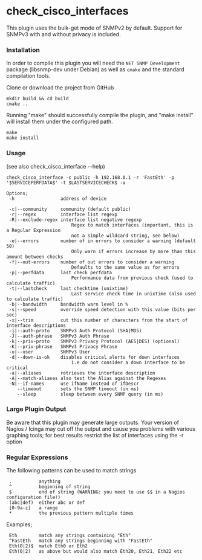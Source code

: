 check_cisco_interfaces
================

This plugin uses the bulk-get mode of SNMPv2 by default. Support for SNMPv3 with and without privacy is included.


### Installation

In order to compile this plugin you will need the `NET SNMP Development` package
(libsnmp-dev under Debian) as well as `cmake` and the standard compilation tools.

Clone or download the project from GitHub

    mkdir build && cd build
    cmake ..

Running "make" should successfully compile the plugin, and "make install" will install them under
the configured path.

    make
    make install


### Usage


(see also check_cisco_interface --help)

    check_cisco_interface -c public -h 192.168.0.1 -r 'FastEth' -p '$SERVICEPERFDATA$' -t $LASTSERVICECHECK$ -a

    Options;
     -h                 address of device

     -c|--community     community (default public)
     -r|--regex         interface list regexp
     -R|--exclude-regex interface list negative regexp
                            Regex to match interfaces (important, this is a Regular Expression
                            not a simple wildcard string, see below)
     -e|--errors        number of in errors to consider a warning (default 50)
                            Only warn if errors increase by more than this amount between checks
     -f|--out-errors    number of out errors to consider a warning
                            Defaults to the same value as for errors
     -p|--perfdata      last check perfdata
                            Performance data from previous check (used to calculate traffic)
     -t|--lastcheck     last checktime (unixtime)
                            Last service check time in unixtime (also used to calculate traffic)
     -b|--bandwidth     bandwidth warn level in %
     -s|--speed         override speed detection with this value (bits per sec)
     -x|--trim          cut this number of characters from the start of interface descriptions
     -j|--auth-proto    SNMPv3 Auth Protocol (SHA|MD5)
     -J|--auth-phrase   SNMPv3 Auth Phrase
     -k|--priv-proto    SNMPv3 Privacy Protocol (AES|DES) (optional)
     -K|--priv-phrase   SNMPv3 Privacy Phrase
     -u|--user          SNMPv3 User
     -d|--down-is-ok    disables critical alerts for down interfaces
                            i.e do not consider a down interface to be critical
     -a|--aliases       retrieves the interface description
     -A|--match-aliases also test the Alias against the Regexes
     -N|--if-names      use ifName instead of ifDescr
        --timeout       sets the SNMP timeout (in ms)
        --sleep         sleep between every SNMP query (in ms)


### Large Plugin Output


Be aware that this plugin may generate large outputs.  Your version of Nagios / Icinga may cut off the output and cause you problems with various graphing tools; for best results restrict the list of interfaces using the -r option

### Regular Expressions

The following patterns can be used to match strings

     .          anything
     ^          beginning of string
     $          end of string (WARNING: you need to use $$ in a Nagios configuration file!)
     (abc|def)  either abc or def
     [0-9a-z]   a range
     *          the previous pattern multiple times


Examples;

     Eth        match any strings containing "Eth"
     ^FastEth   match any strings beginning with "FastEth"
     Eth(0|2)$  match Eth0 or Eth2
     Eth(0|2)   as above but would also match Eth20, Eth21, Eth22 etc



